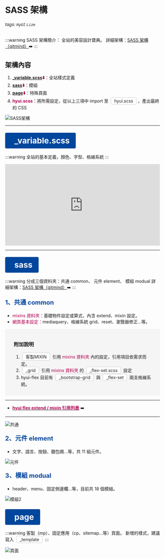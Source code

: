 # SASS 架構

###### tags: `HyUI` `Lize`

:::warning
SASS 架構簡介：
全站的美容設計寶典。
詳細架構：[SASS 架構（gitmind）](https://gitmind.com/app/doc/e332040020):arrow_right:
:::

<style>
/* 顏色設定 <span class="blue"></span>*/
.title{
    font-size: 26px; color: #fff;
    background:#00469C; display:inline-block;
    padding: 10px 20px 10px 30px;
    border-radius: 4px;
}
.sub-title{ font-size: 20px; color: #00469C; }
.box{
    padding: 1em 2em;
    background:#f5f5f5;
    margin: 10px 0;
}

.focus { color: #B20050; }
.focus2 {
    color: #222; border: solid 1px #c8c8c8;
    display: inline-block;
    padding: 2px 10px; margin: 0 4px;
    border-radius: 4px;
    background: #fff;
}
.link{ font-size: 20px; color: #B20050;}
.ui-infobar{ max-width:95%; }
.markdown-body{ max-width:95%; }
</style>

## 架構內容

1. **<span class="focus">[\_variable.scss](#item-1):arrow_down:</span>**：全站樣式定義
2. **<span class="focus">[sass](#item-2):arrow_down:</span>**：模組
3. **<span class="focus">[page](#item-3):arrow_down:</span>**：特殊頁面
4. **<span class="focus">hyui.scss</span>**：將所需設定，從以上三項中 import 至 <span class="focus2">hyui.scss</span>，產出最終的 CSS

![SASS架構](https://i.imgur.com/j5QimXA.png)

---

### <span class="title" id="item-1">\_variable.scss</span>

:::warning
全站的基本定義，顏色、字型、格線系統
:::

<iframe height="265" style="width: 100%;" scrolling="no" title="_variable" src="https://codepen.io/Lize/embed/ExWaZXp?height=265&theme-id=dark&default-tab=css" frameborder="no" loading="lazy" allowtransparency="true" allowfullscreen="true">
  See the Pen <a href='https://codepen.io/Lize/pen/ExWaZXp'>_variable</a> by Lize wu
  (<a href='https://codepen.io/Lize'>@Lize</a>) on <a href='https://codepen.io'>CodePen</a>.
</iframe>

---

### <span class="title" id="item-2">sass</span>

:::warning
分成三個資料夾：共通 common、 元件 element、 模組 modual
詳細架構：[SASS 架構（gitmind）](https://gitmind.com/app/doc/e332040020):arrow_right:
:::

#### <span class="sub-title">1、共通 common</span>

- <span class="focus">mixins 資料夾：</span>基礎物件設定或算式，內含 extend、mixin 設定。
- <span class="focus">網頁基本設定：</span>mediaquery、格線系統 grid、reset、瀏覽器修正...等。

<div class="box">
<h3>附加說明</h3>
<ol>
    <li><span class="focus2">客製MIXIN</span> 引用 <span class="focus">mixins 資料夾</span> 內的設定，引用項目依需求而定。</li>
    <li><span class="focus2">_grid</span> 引用 <span class="focus">mixins 資料夾</span> 的 <span class="focus2">_flex-set.scss</span> 設定</li>
    <li>hyui-flex 目前有 <span class="focus2">_bootstrap-grid</span> 與 <span class="focus2">_flex-set</span> 兩支格線系統。</li>
</ol>
</div>

---

- [**<span class="focus">hyui flex extend / mixin 引用列表</span>**](/jf1_RTDUTVaQRlk3J1Gc1w?view) :arrow_right:

---

![共通](https://i.imgur.com/NFrmp4K.jpg)

#### <span class="sub-title">2、元件 element</span>

- 文字、語言、按鈕、麵包屑...等，共 11 組元件。

![元件](https://i.imgur.com/NaRpBj0.png)

#### <span class="sub-title">3、模組 modual</span>

- header、menu、固定側邊欄...等，目前共 18 個模組。

![模組2](https://i.imgur.com/Y50CqEg.png)

### <span class="title" id="item-3">page</span>

:::warning
客製（mp）、固定應用（cp、sitemap...等）頁面。
新增的樣式，建議寫入 <span class="focus2">\_template</span>
:::

![頁面](https://i.imgur.com/b7xN6WA.png)
